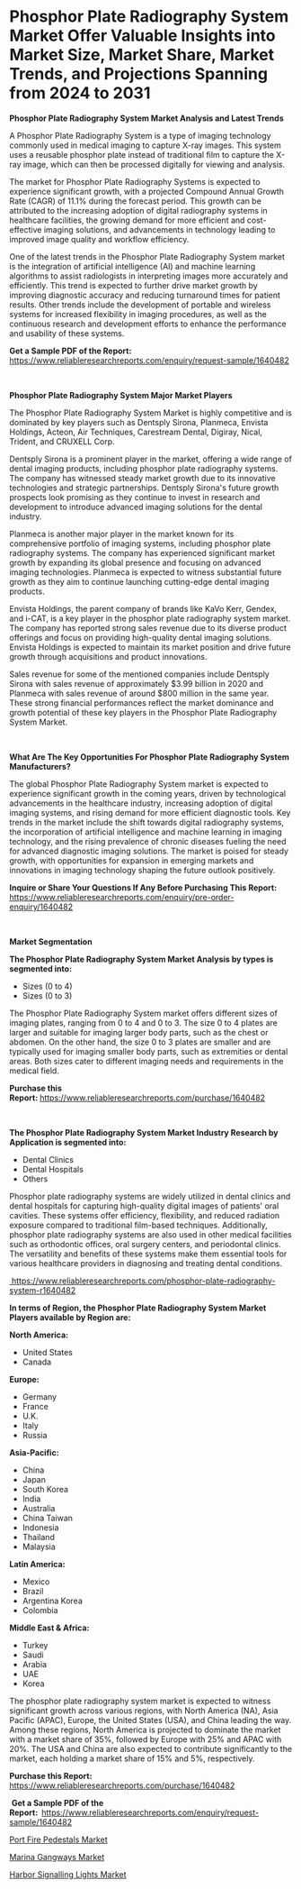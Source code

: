 <p><h1>Phosphor Plate Radiography System Market Offer Valuable Insights into Market Size, Market Share, Market Trends, and Projections Spanning from 2024 to 2031</h1></p><p><strong>Phosphor Plate Radiography System Market Analysis and Latest Trends</strong></p>
<p><p>A Phosphor Plate Radiography System is a type of imaging technology commonly used in medical imaging to capture X-ray images. This system uses a reusable phosphor plate instead of traditional film to capture the X-ray image, which can then be processed digitally for viewing and analysis. </p><p>The market for Phosphor Plate Radiography Systems is expected to experience significant growth, with a projected Compound Annual Growth Rate (CAGR) of 11.1% during the forecast period. This growth can be attributed to the increasing adoption of digital radiography systems in healthcare facilities, the growing demand for more efficient and cost-effective imaging solutions, and advancements in technology leading to improved image quality and workflow efficiency.</p><p>One of the latest trends in the Phosphor Plate Radiography System market is the integration of artificial intelligence (AI) and machine learning algorithms to assist radiologists in interpreting images more accurately and efficiently. This trend is expected to further drive market growth by improving diagnostic accuracy and reducing turnaround times for patient results. Other trends include the development of portable and wireless systems for increased flexibility in imaging procedures, as well as the continuous research and development efforts to enhance the performance and usability of these systems.</p></p>
<p><strong>Get a Sample PDF of the Report:&nbsp;</strong> <a href="https://www.reliableresearchreports.com/enquiry/request-sample/1640482">https://www.reliableresearchreports.com/enquiry/request-sample/1640482</a></p>
<p>&nbsp;</p>
<p><strong>Phosphor Plate Radiography System Major Market Players</strong></p>
<p><p>The Phosphor Plate Radiography System Market is highly competitive and is dominated by key players such as Dentsply Sirona, Planmeca, Envista Holdings, Acteon, Air Techniques, Carestream Dental, Digiray, Nical, Trident, and CRUXELL Corp.</p><p>Dentsply Sirona is a prominent player in the market, offering a wide range of dental imaging products, including phosphor plate radiography systems. The company has witnessed steady market growth due to its innovative technologies and strategic partnerships. Dentsply Sirona's future growth prospects look promising as they continue to invest in research and development to introduce advanced imaging solutions for the dental industry.</p><p>Planmeca is another major player in the market known for its comprehensive portfolio of imaging systems, including phosphor plate radiography systems. The company has experienced significant market growth by expanding its global presence and focusing on advanced imaging technologies. Planmeca is expected to witness substantial future growth as they aim to continue launching cutting-edge dental imaging products.</p><p>Envista Holdings, the parent company of brands like KaVo Kerr, Gendex, and i-CAT, is a key player in the phosphor plate radiography system market. The company has reported strong sales revenue due to its diverse product offerings and focus on providing high-quality dental imaging solutions. Envista Holdings is expected to maintain its market position and drive future growth through acquisitions and product innovations.</p><p>Sales revenue for some of the mentioned companies include Dentsply Sirona with sales revenue of approximately $3.99 billion in 2020 and Planmeca with sales revenue of around $800 million in the same year. These strong financial performances reflect the market dominance and growth potential of these key players in the Phosphor Plate Radiography System Market.</p></p>
<p>&nbsp;</p>
<p><strong>What Are The Key Opportunities For Phosphor Plate Radiography System Manufacturers?</strong></p>
<p><p>The global Phosphor Plate Radiography System market is expected to experience significant growth in the coming years, driven by technological advancements in the healthcare industry, increasing adoption of digital imaging systems, and rising demand for more efficient diagnostic tools. Key trends in the market include the shift towards digital radiography systems, the incorporation of artificial intelligence and machine learning in imaging technology, and the rising prevalence of chronic diseases fueling the need for advanced diagnostic imaging solutions. The market is poised for steady growth, with opportunities for expansion in emerging markets and innovations in imaging technology shaping the future outlook positively.</p></p>
<p><strong>Inquire or Share Your Questions If Any Before Purchasing This Report:</strong> <a href="https://www.reliableresearchreports.com/enquiry/pre-order-enquiry/1640482">https://www.reliableresearchreports.com/enquiry/pre-order-enquiry/1640482</a></p>
<p>&nbsp;</p>
<p><strong>Market Segmentation</strong></p>
<p><strong>The Phosphor Plate Radiography System Market Analysis by types is segmented into:</strong></p>
<p><ul><li>Sizes (0 to 4)</li><li>Sizes (0 to 3)</li></ul></p>
<p><p>The Phosphor Plate Radiography System market offers different sizes of imaging plates, ranging from 0 to 4 and 0 to 3. The size 0 to 4 plates are larger and suitable for imaging larger body parts, such as the chest or abdomen. On the other hand, the size 0 to 3 plates are smaller and are typically used for imaging smaller body parts, such as extremities or dental areas. Both sizes cater to different imaging needs and requirements in the medical field.</p></p>
<p><strong>Purchase this Report:&nbsp;</strong><a href="https://www.reliableresearchreports.com/purchase/1640482">https://www.reliableresearchreports.com/purchase/1640482</a></p>
<p>&nbsp;</p>
<p><strong>The Phosphor Plate Radiography System Market Industry Research by Application is segmented into:</strong></p>
<p><ul><li>Dental Clinics</li><li>Dental Hospitals</li><li>Others</li></ul></p>
<p><p>Phosphor plate radiography systems are widely utilized in dental clinics and dental hospitals for capturing high-quality digital images of patients' oral cavities. These systems offer efficiency, flexibility, and reduced radiation exposure compared to traditional film-based techniques. Additionally, phosphor plate radiography systems are also used in other medical facilities such as orthodontic offices, oral surgery centers, and periodontal clinics. The versatility and benefits of these systems make them essential tools for various healthcare providers in diagnosing and treating dental conditions.</p></p>
<p><a href="https://www.reliableresearchreports.com/phosphor-plate-radiography-system-r1640482">&nbsp;https://www.reliableresearchreports.com/phosphor-plate-radiography-system-r1640482</a></p>
<p><strong>In terms of Region, the Phosphor Plate Radiography System Market Players available by Region are:</strong></p>
<p>
    <p> <strong> North America: </strong>
        <ul>
            <li>United States</li>
            <li>Canada</li>
        </ul>
        </p> 
    <p> <strong> Europe: </strong>
        <ul>
            <li>Germany</li>
            <li>France</li>
            <li>U.K.</li>
            <li>Italy</li>
            <li>Russia</li>
        </ul>
        </p> 
    <p> <strong> Asia-Pacific: </strong>
        <ul>
            <li>China</li>
            <li>Japan</li>
            <li>South Korea</li>
            <li>India</li>
            <li>Australia</li>
            <li>China Taiwan</li>
            <li>Indonesia</li>
            <li>Thailand</li>
            <li>Malaysia</li>
        </ul>
        </p> 
    <p> <strong> Latin America: </strong>
        <ul>
            <li>Mexico</li>
            <li>Brazil</li>
            <li>Argentina Korea</li>
            <li>Colombia</li>
        </ul>
        </p> 
    <p> <strong> Middle East & Africa: </strong>
        <ul>
            <li>Turkey</li>
            <li>Saudi</li>
            <li>Arabia</li>
            <li>UAE</li>
            <li>Korea</li>
        </ul>
    </p>
    </p>
<p><p>The phosphor plate radiography system market is expected to witness significant growth across various regions, with North America (NA), Asia Pacific (APAC), Europe, the United States (USA), and China leading the way. Among these regions, North America is projected to dominate the market with a market share of 35%, followed by Europe with 25% and APAC with 20%. The USA and China are also expected to contribute significantly to the market, each holding a market share of 15% and 5%, respectively.</p></p>
<p><strong>Purchase this Report: </strong><a href="https://www.reliableresearchreports.com/purchase/1640482">https://www.reliableresearchreports.com/purchase/1640482</a></p>
<p>&nbsp;<strong>Get a Sample PDF of the Report:&nbsp;&nbsp;</strong><a href="https://www.reliableresearchreports.com/enquiry/request-sample/1640482">https://www.reliableresearchreports.com/enquiry/request-sample/1640482</a></p>
<p><strong></strong></p>
<p><p><a href="https://github.com/gamblestampleyjenny50m5sl6/Market-Research-Report-List-3/blob/main/port-fire-pedestals-market.md">Port Fire Pedestals Market</a></p><p><a href="https://github.com/wwwkeltoum/Market-Research-Report-List-4/blob/main/marina-gangways-market.md">Marina Gangways Market</a></p><p><a href="https://github.com/joannesouthgate/Market-Research-Report-List-4/blob/main/harbor-signalling-lights-market.md">Harbor Signalling Lights Market</a></p></p>